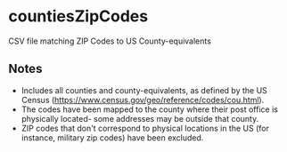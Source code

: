 # countiesZipCodes
CSV file matching ZIP Codes to US County-equivalents

## Notes
- Includes all counties and county-equivalents, as defined by the US Census (https://www.census.gov/geo/reference/codes/cou.html).
- The codes have been mapped to the county where their post office is physically located- some addresses may be outside that county.
- ZIP codes that don't correspond to physical locations in the US (for instance, military zip codes) have been excluded.
